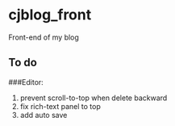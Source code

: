 # cjblog_front
Front-end of my blog
## To do
###Editor:
1. prevent scroll-to-top when delete backward
2. fix rich-text panel to top
3. add auto save
